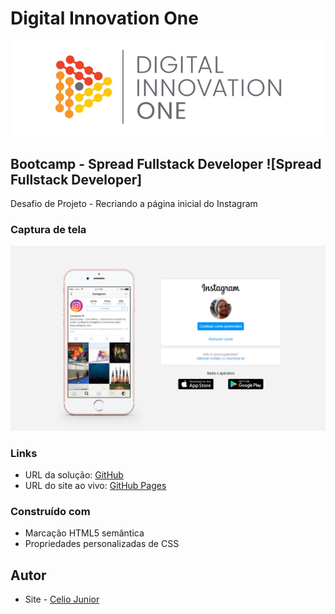 # Digital Innovation One

<p align="center">
  <img src="/DIO.png" alt="DIO" title="Digital Innovation One">
</p>

## Bootcamp - Spread Fullstack Developer ![Spread Fullstack Developer]<img scr="https://user-images.githubusercontent.com/84292058/164535683-eddf7860-456a-42a9-a85b-d5e52ce7d931.png" alt style="max-width: 50%">

Desafio de Projeto - Recriando a página inicial do Instagram


### Captura de tela

<img src="/INSTA.PNG" alt style="max-width: 100%">


### Links

- URL da solução: [GitHub](https://github.com/AIemao/instagram-dio)
- URL do site ao vivo: [GitHub Pages](https://aiemao.github.io/instagram-dio/)



### Construído com

- Marcação HTML5 semântica
- Propriedades personalizadas de CSS


## Autor

- Site - [Celio Junior](https://www.linkedin.com/in/celio-junior-152529193/)

